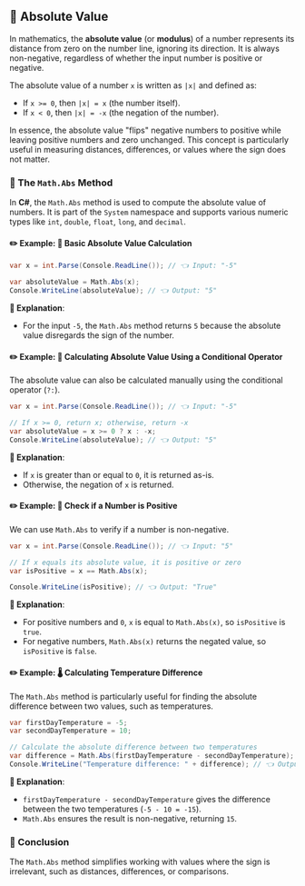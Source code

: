 ## 📏 Absolute Value

In mathematics, the **absolute value** (or **modulus**) of a number represents its distance from zero on the number line, ignoring its direction. It is always non-negative, regardless of whether the input number is positive or negative.

The absolute value of a number `x` is written as `|x|` and defined as:

- If `x >= 0`, then `|x| = x` (the number itself).
- If `x < 0`, then `|x| = -x` (the negation of the number).

In essence, the absolute value "flips" negative numbers to positive while leaving positive numbers and zero unchanged. This concept is particularly useful in measuring distances, differences, or values where the sign does not matter.

### 🔧 The `Math.Abs` Method

In **C#**, the `Math.Abs` method is used to compute the absolute value of numbers. It is part of the `System` namespace and supports various numeric types like `int`, `double`, `float`, `long`, and `decimal`.

#### ✏️ Example: 📏 Basic Absolute Value Calculation

```csharp
var x = int.Parse(Console.ReadLine()); // 👈 Input: "-5"

var absoluteValue = Math.Abs(x);
Console.WriteLine(absoluteValue); // 👈 Output: "5"
```

**📖 Explanation**:

- For the input `-5`, the `Math.Abs` method returns `5` because the absolute value disregards the sign of the number.

#### ✏️ Example: 🧮 Calculating Absolute Value Using a Conditional Operator

The absolute value can also be calculated manually using the conditional operator (`?:`).

```csharp
var x = int.Parse(Console.ReadLine()); // 👈 Input: "-5"

// If x >= 0, return x; otherwise, return -x
var absoluteValue = x >= 0 ? x : -x;
Console.WriteLine(absoluteValue); // 👈 Output: "5"
```

**📖 Explanation**:

- If `x` is greater than or equal to `0`, it is returned as-is.  
- Otherwise, the negation of `x` is returned.

#### ✏️ Example: 🔢 Check if a Number is Positive

We can use `Math.Abs` to verify if a number is non-negative.

```csharp
var x = int.Parse(Console.ReadLine()); // 👈 Input: "5"

// If x equals its absolute value, it is positive or zero
var isPositive = x == Math.Abs(x);

Console.WriteLine(isPositive); // 👈 Output: "True"
```

**📖 Explanation**:

- For positive numbers and `0`, `x` is equal to `Math.Abs(x)`, so `isPositive` is `true`.  
- For negative numbers, `Math.Abs(x)` returns the negated value, so `isPositive` is `false`.

#### ✏️ Example: 🌡️ Calculating Temperature Difference

The `Math.Abs` method is particularly useful for finding the absolute difference between two values, such as temperatures.

```csharp
var firstDayTemperature = -5;
var secondDayTemperature = 10;

// Calculate the absolute difference between two temperatures
var difference = Math.Abs(firstDayTemperature - secondDayTemperature);
Console.WriteLine("Temperature difference: " + difference); // 👈 Output: "15"
```

**📖 Explanation**:

- `firstDayTemperature - secondDayTemperature` gives the difference between the two temperatures (`-5 - 10 = -15`).  
- `Math.Abs` ensures the result is non-negative, returning `15`.

### 🎉 Conclusion

The `Math.Abs` method simplifies working with values where the sign is irrelevant, such as distances, differences, or comparisons.